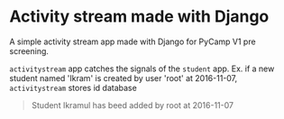 # Activity stream made with Django
A simple activity stream app made with Django for PyCamp V1 pre screening.

`activitystream` app catches the signals of the `student` app. Ex. if a new student named 'Ikram' is created by user 'root' at 2016-11-07, `activitystream` stores id database 
> Student Ikramul has beed added by root at 2016-11-07

